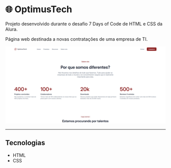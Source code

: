 # 🌐 OptimusTech

Projeto desenvolvido durante o desafio 7 Days of Code de HTML e CSS da Alura.

Página web destinada a novas contratações de uma empresa de TI.

![Tela inicial do site](image.png)

<hr>

## Tecnologias
- HTML
- CSS